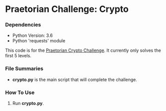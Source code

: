 # Praetorian Challenge: Crypto

### Dependencies
* Python Version: 3.6
* Python 'requests' module

This code is for the [Praetorian Crypto Challenge](https://www.praetorian.com/challenges/crypto/). It currently only solves the first 5 levels.

### File Summaries
* __crypto.py__ is the main script that will complete the challenge.

### How To Use
1. Run __crypto.py__.


